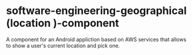 # software-engineering-geographical (location )-component
A component for an Android appliction based on AWS services that allows to show a user's current location and pick one.
